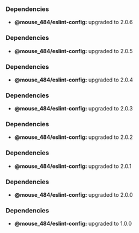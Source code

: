 ### Dependencies

* **@mouse_484/eslint-config:** upgraded to 2.0.6

### Dependencies

* **@mouse_484/eslint-config:** upgraded to 2.0.5

### Dependencies

* **@mouse_484/eslint-config:** upgraded to 2.0.4

### Dependencies

* **@mouse_484/eslint-config:** upgraded to 2.0.3

### Dependencies

* **@mouse_484/eslint-config:** upgraded to 2.0.2

### Dependencies

* **@mouse_484/eslint-config:** upgraded to 2.0.1

### Dependencies

* **@mouse_484/eslint-config:** upgraded to 2.0.0

### Dependencies

- **@mouse_484/eslint-config:** upgraded to 1.0.0
